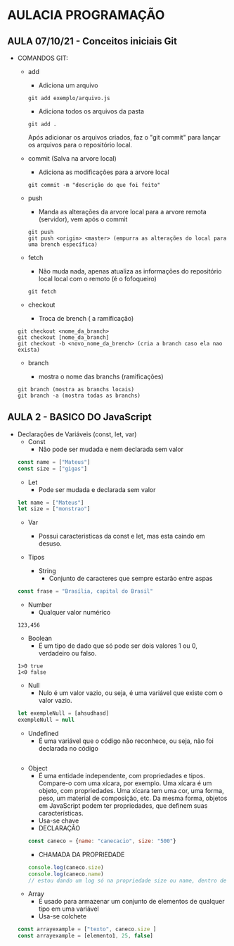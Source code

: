 # AULACIA PROGRAMAÇÃO
## AULA 07/10/21 - Conceitos iniciais Git
- COMANDOS GIT:
  - add
    - Adiciona um arquivo
    ``` 
    git add exemplo/arquivo.js
    ```
    - Adiciona todos os arquivos da pasta
    ```
    git add .
    ```
    Após adicionar os arquivos criados, faz o "git commit" para lançar os arquivos para o repositório local.

  
  - commit (Salva na arvore local)
    
    - Adiciona as modificações para a arvore local
    ```
    git commit -m "descrição do que foi feito"
    ```

  - push
    
    - Manda as alterações da arvore local para a arvore remota (servidor), vem após o commit
    ```
    git push
    git push <origin> <master> (empurra as alterações do local para uma brench específica)
    ```
    
  
  - fetch 
    - Não muda nada, apenas atualiza as informações do repositório local local com o remoto (é o fofoqueiro)
    ```
    git fetch
    ```
  
  - checkout
    - Troca de brench ( a ramificação) 
  ```
  git checkout <nome_da_branch>
  git checkout [nome_da_branch]
  git checkout -b <novo_nome_da_brench> (cria a branch caso ela nao exista)
  ```

  - branch
    
    - mostra o nome das branchs (ramificações)
  ```
  git branch (mostra as branchs locais)
  git branch -a (mostra todas as branchs)
  ```


## AULA 2 - BASICO DO JavaScript

- Declarações de Variáveis (const, let, var)
  - Const
    - Não pode ser mudada e nem declarada sem valor
  ```javascript
  const name = ["Mateus"]
  const size = ["gigas"]
  ```
  - Let
    - Pode ser mudada e declarada sem valor
  ```javascript
  let name = ["Mateus"]
  let size = ["monstrao"]
  ```
  - Var
    - Possui caracteristicas da const e let, mas esta caindo em desuso.   
  
  - Tipos
    - String
      - Conjunto de caracteres que sempre estarão entre aspas
  ```javascript
  const frase = "Brasília, capital do Brasil"
  ```
    - Number 
      - Qualquer valor numérico 
  ```
  123,456
  ``` 
    - Boolean
      - É um tipo de dado que só pode ser dois valores 1 ou 0, verdadeiro ou falso.
  ```
  1>0 true
  1<0 false
  ``` 
    - Null
      - Nulo é um valor vazio, ou seja, é uma variável que existe com o valor vazio.
  ```javascript
  let exempleNull = [ahsudhasd]
  exempleNull = null
  ```  
    - Undefined
      - É uma variável que o código não reconhece, ou seja, não foi declarada no código 
  ```javascript
  
  ``` 
    - Object
      - É uma entidade independente, com propriedades e tipos. Compare-o com uma xícara, por exemplo. Uma xícara é um objeto, com propriedades. Uma xícara tem uma cor, uma forma, peso, um material de composição, etc. Da mesma forma, objetos em JavaScript podem ter propriedades, que definem suas características. 
      - Usa-se chave
      - DECLARAÇÃO
       ```javascript
       const caneco = {name: "canecacio", size: "500"}
       ```
      - CHAMADA DA PROPRIEDADE
      ```javascript
      console.log(caneco.size)
      console.log(caneco.name)
      // estou dando um log só na propriedade size ou name, dentro de caneco
      ``` 
    - Array
      - É usado para armazenar um conjunto de elementos de qualquer tipo em uma variável
      - Usa-se colchete
  ```javascript
  const arrayexample = ["texto", caneco.size ]
  const arrayexample = [elemento1, 25, false]
  ``` 
